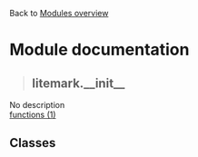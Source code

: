 Back to [Modules overview](https://github.com/pyrustic/litemark/blob/master/docs/modules/README.md)
  
# Module documentation
>## litemark.\_\_init\_\_
No description
<br>
[functions (1)](https://github.com/pyrustic/litemark/blob/master/docs/modules/content/litemark.__init__/functions.md)


## Classes

